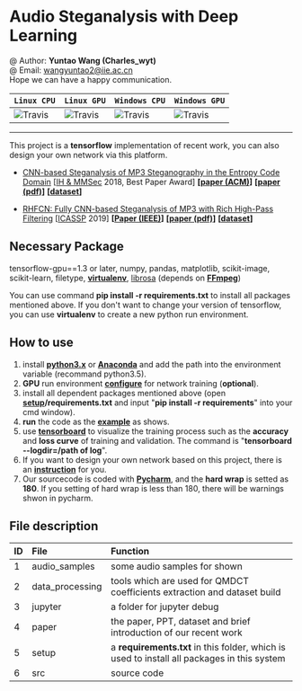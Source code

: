 # Audio Steganalysis with Deep Learning

@ Author: **Yuntao Wang (Charles_wyt)** <br>
@ Email: wangyuntao2@iie.ac.cn <br>
Hope we can have a happy communication.

| **`Linux CPU`** | **`Linux GPU`** | **`Windows CPU`** | **`Windows GPU`** | 
|-----------------|-----------------|-------------------|-------------------|
| ![Travis](https://img.shields.io/travis/rust-lang/rust/master.svg) | ![Travis](https://img.shields.io/travis/rust-lang/rust/master.svg) | ![Travis](https://img.shields.io/travis/rust-lang/rust/master.svg) | ![Travis](https://img.shields.io/travis/rust-lang/rust/master.svg) |

---

This project is a **tensorflow** implementation of recent work, you can also design your own network via this platform.
+ [CNN-based Steganalysis of MP3 Steganography in the Entropy
Code Domain](https://github.com/Charleswyt/tf_audio_steganalysis/tree/master/paper/CNN-based%20Steganalysis%20of%20MP3%20Steganography%20in%20the%20Entropy%20Code%20Domain) [[IH & MMSec](https://www.ihmmsec.org) 2018, Best Paper Award] **[[paper (ACM)](https://dl.acm.org/citation.cfm?id=3206011)]** **[[paper (pdf)](http://www.media-security.net/?p=809)]** **[[dataset](https://github.com/Charleswyt/tf_audio_steganalysis/tree/master/paper)]**
* [RHFCN: Fully CNN-based Steganalysis of MP3 with Rich High-Pass Filtering](https://github.com/Charleswyt/tf_audio_steganalysis/tree/master/paper/RHFCN%EF%BC%9AFully%20CNN-based%20Steganalysis%20of%20MP3%20with%20Rich%20High-Pass%20Filtering) [[ICASSP](https://2019.ieeeicassp.org) 2019] **[[Paper (IEEE)](https://ieeexplore.ieee.org/document/8683626)]** **[[paper (pdf)](http://www.media-security.net/?p=969)]** **[[dataset](https://github.com/Charleswyt/tf_audio_steganalysis/tree/master/paper)]**

## Necessary Package
tensorflow-gpu==1.3 or later, numpy, pandas, matplotlib, scikit-image, scikit-learn, filetype, [**virtualenv**](https://charleswyt.github.io/2018/09/06/python%E8%99%9A%E6%8B%9F%E7%8E%AF%E5%A2%83%E5%AE%89%E8%A3%85%E5%8F%8A%E4%BD%BF%E7%94%A8/), [librosa](http://librosa.github.io/librosa/core.html) (depends on **[FFmpeg](http://www.ffmpeg.org/download.html)**)

You can use command **pip install -r requirements.txt** to install all packages mentioned above. If you don't want to change your version of tensorflow, you can use **virtualenv** to create a new python run environment.

## How to use
1. install [**python3.x**](https://www.python.org/) or [**Anaconda**](https://repo.continuum.io/archive/) and add the path into the environment variable (recommand python3.5).
2. **GPU** run environment [**configure**](https://blog.csdn.net/yhaolpz/article/details/71375762?locationNum=14&fps=1) for network training (**optional**).
3. install all dependent packages mentioned above (open **[setup](https://github.com/Charleswyt/tf_audio_steganalysis/tree/master/setup)/requirements.txt** and input "**pip install -r requirements**" into your cmd window).
4. **run** the code as the [**example**](https://github.com/Charleswyt/tf_audio_steganalysis/tree/master/src/config_file) as shows.
5. use [**tensorboard**](http://wiki.jikexueyuan.com/project/tensorflow-zh/how_tos/graph_viz.html) to visualize the training process such as the **accuracy** and **loss curve** of training and validation. The command is "**tensorboard --logdir=/path of log**".
6. If you want to design your own network based on this project, there is an [**instruction**](https://github.com/Charleswyt/tf_audio_steganalysis/tree/master/src/networks/network_design.md) for you.
7. Our sourcecode is coded with [**Pycharm**](https://github.com/Charleswyt/tf_audio_steganalysis/blob/master/setup/pycharm.md), and the **hard wrap** is setted as **180**. If you setting of hard wrap is less than 180, there will be warnings shwon in pycharm.

## File description
ID      |   File                    |   Function
:-      |   :-                      |    :-
1       |   audio_samples           |   some audio samples for shown
2       |   data_processing         |   tools which are used for QMDCT coefficients extraction and dataset build
3       |   jupyter                 |   a folder for jupyter debug
4       |   paper                   |   the paper, PPT, dataset and brief introduction of our recent work
5       |   setup                   |   a **requirements.txt** in this folder, which is used to install all packages in this system
6       |   src                     |   source code
